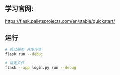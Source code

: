 ## 学习官网:

https://flask.palletsprojects.com/en/stable/quickstart/

## 运行

```sh
# 启动服务 开发环境
flask run --debug

# 指定文件
flask --app login.py run --debug
```
